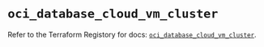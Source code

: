 # `oci_database_cloud_vm_cluster`

Refer to the Terraform Registory for docs: [`oci_database_cloud_vm_cluster`](https://registry.terraform.io/providers/oracle/oci/6.18.0/docs/resources/database_cloud_vm_cluster).

